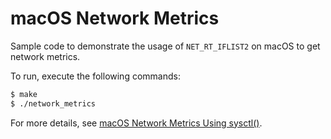# macOS Network Metrics

Sample code to demonstrate the usage of `NET_RT_IFLIST2` on macOS to get network metrics.

To run, execute the following commands:

```sh
$ make
$ ./network_metrics
```

For more details, see [macOS Network Metrics Using sysctl()](https://milen.me/writings/macos-network-metrics-sysctl-net-rt-iflist2/).